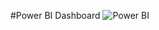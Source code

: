 #Power BI Dashboard
![Power BI](https://github.com/aditigupta678/BikeStore_Database/commit/32cffadfb7c9948a7fa11b013f37475fbe8026a4)
